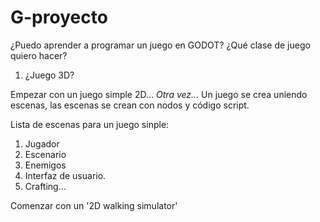 # G-proyecto
¿Puedo aprender a programar un juego en GODOT?
¿Qué clase de juego quiero hacer?
1. ¿Juego 3D?

Empezar con un juego simple 2D...
_Otra vez..._
Un juego se crea uniendo escenas, las escenas se crean con nodos y código script.

Lista de escenas para un juego sinple:
1. Jugador
2. Escenario
3. Enemigos
4. Interfaz de usuario.
5. Crafting...

Comenzar con un '2D walking simulator'
